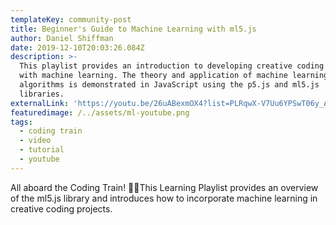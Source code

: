 ```yaml
---
templateKey: community-post
title: Beginner's Guide to Machine Learning with ml5.js
author: Daniel Shiffman
date: 2019-12-10T20:03:26.084Z
description: >-
  This playlist provides an introduction to developing creative coding projects
  with machine learning. The theory and application of machine learning
  algorithms is demonstrated in JavaScript using the p5.js and ml5.js
  libraries. 
externalLink: 'https://youtu.be/26uABexmOX4?list=PLRqwX-V7Uu6YPSwT06y_AEYTqIwbeam3y'
featuredimage: /../assets/ml-youtube.png
tags:
  - coding train
  - video
  - tutorial
  - youtube
---
```

All aboard the Coding Train! 🚂🌈This Learning Playlist provides an overview of the ml5.js library and introduces how to incorporate machine learning in  creative coding projects.
